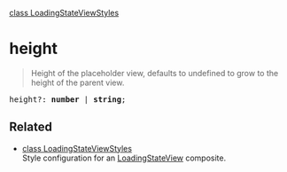[class LoadingStateViewStyles](LoadingStateViewStyles.md)

# height

> Height of the placeholder view, defaults to undefined to grow to the height of the parent view.

<pre class="docgen_signature">height?: <b>number</b> | <b>string</b>;</pre>

## Related

- [<!--{ref:class}-->class LoadingStateViewStyles](LoadingStateViewStyles.md) \
    Style configuration for an [LoadingStateView](LoadingStateView.md) composite.
